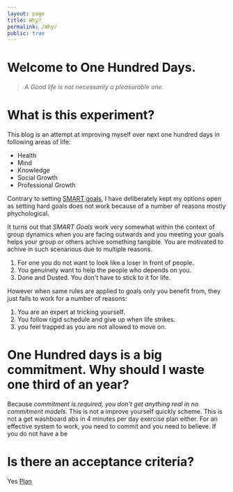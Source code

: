 ```yaml
---
layout: page
title: Why?
permalink: /Why/
public: true
---
```

# Welcome to One Hundred Days.

> *A Good life is not necessarily a pleasurable one.*

# What is this experiment?
This blog is an attempt at improving myself over next one hundred days in following areas of life:
- Health
- Mind
- Knowledge
- Social Growth
- Professional Growth

Contrary to setting [SMART goals](https://en.wikipedia.org/wiki/SMART_criteria), I have deliberately kept my options open as setting hard goals does not work because of a number of reasons mostly phychological.

It turns out that *SMART Goals* work very somewhat within the context of group dynamics when you are facing outwards and you meeting your goals helps your group or others achive something tangible. You are motivated to achive in such scenarious due to multiple reasons. 
1. For one you do not want to look like a loser in front of people.
2. You genuinely want to help the people who depends on you.
3. Done and Dusted. You don't have to stick to it for life.

However when same rules are applied to goals only you benefit from, they just fails to work for a number of reasons:
1. You are an expert at tricking yourself.
2. You follow rigid schedule and give up when life strikes.
3. you feel trapped as you are not allowed to move on.

# One Hundred days is a big commitment. Why should I waste one third of an year?
Because *commitment is required, you don't get anything real in no commitment models.* This is not a improve yourself quickly scheme. This is not a get washboard abs in 4 minutes per day exercise plan either. For an effective system to work, you need to commit and you need to believe. If you do not have a be

# Is there an acceptance criteria?
Yes [Plan](/archivers/Day-Zero-Plan-for-Next-One-Hundred-Days)
